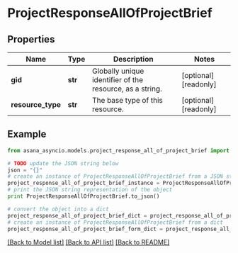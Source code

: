 # ProjectResponseAllOfProjectBrief


## Properties

Name | Type | Description | Notes
------------ | ------------- | ------------- | -------------
**gid** | **str** | Globally unique identifier of the resource, as a string. | [optional] [readonly] 
**resource_type** | **str** | The base type of this resource. | [optional] [readonly] 

## Example

```python
from asana_asyncio.models.project_response_all_of_project_brief import ProjectResponseAllOfProjectBrief

# TODO update the JSON string below
json = "{}"
# create an instance of ProjectResponseAllOfProjectBrief from a JSON string
project_response_all_of_project_brief_instance = ProjectResponseAllOfProjectBrief.from_json(json)
# print the JSON string representation of the object
print ProjectResponseAllOfProjectBrief.to_json()

# convert the object into a dict
project_response_all_of_project_brief_dict = project_response_all_of_project_brief_instance.to_dict()
# create an instance of ProjectResponseAllOfProjectBrief from a dict
project_response_all_of_project_brief_form_dict = project_response_all_of_project_brief.from_dict(project_response_all_of_project_brief_dict)
```
[[Back to Model list]](../README.md#documentation-for-models) [[Back to API list]](../README.md#documentation-for-api-endpoints) [[Back to README]](../README.md)


